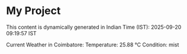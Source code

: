 # My Project

This content is dynamically generated in Indian Time (IST): 2025-09-20 09:19:57 IST


Current Weather in Coimbatore:
Temperature: 25.88 °C
Condition: mist

